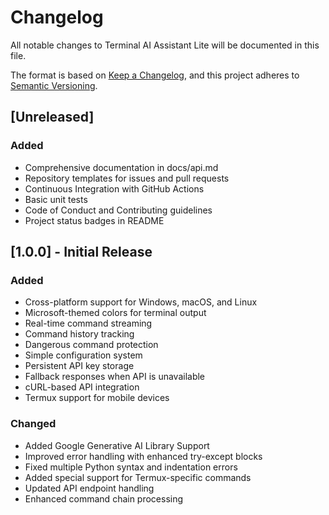 # Changelog

All notable changes to Terminal AI Assistant Lite will be documented in this file.

The format is based on [Keep a Changelog](https://keepachangelog.com/en/1.0.0/),
and this project adheres to [Semantic Versioning](https://semver.org/spec/v2.0.0.html).

## [Unreleased]

### Added
- Comprehensive documentation in docs/api.md
- Repository templates for issues and pull requests
- Continuous Integration with GitHub Actions
- Basic unit tests
- Code of Conduct and Contributing guidelines
- Project status badges in README

## [1.0.0] - Initial Release

### Added
- Cross-platform support for Windows, macOS, and Linux
- Microsoft-themed colors for terminal output
- Real-time command streaming
- Command history tracking
- Dangerous command protection
- Simple configuration system
- Persistent API key storage
- Fallback responses when API is unavailable
- cURL-based API integration
- Termux support for mobile devices

### Changed
- Added Google Generative AI Library Support
- Improved error handling with enhanced try-except blocks
- Fixed multiple Python syntax and indentation errors
- Added special support for Termux-specific commands
- Updated API endpoint handling
- Enhanced command chain processing 